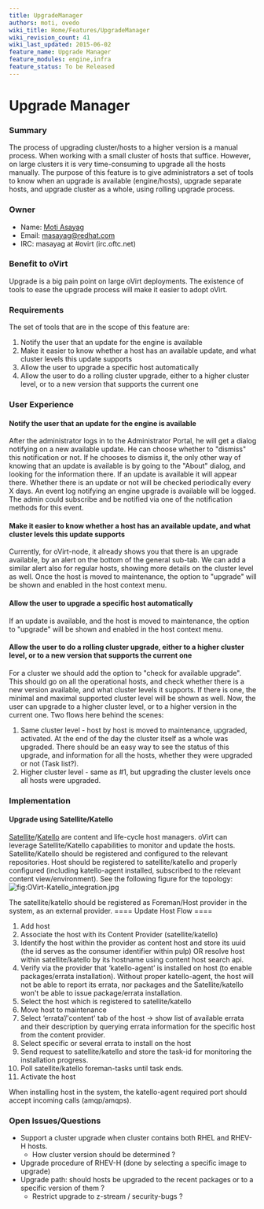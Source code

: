 ```yaml
---
title: UpgradeManager
authors: moti, ovedo
wiki_title: Home/Features/UpgradeManager
wiki_revision_count: 41
wiki_last_updated: 2015-06-02
feature_name: Upgrade Manager
feature_modules: engine,infra
feature_status: To be Released
---
```


# Upgrade Manager

### Summary

The process of upgrading cluster/hosts to a higher version is a manual process. When working with a small cluster of hosts that suffice. However, on large clusters it is very time-consuming to upgrade all the hosts manually. The purpose of this feature is to give administrators a set of tools to know when an upgrade is available (engine/hosts), upgrade separate hosts, and upgrade cluster as a whole, using rolling upgrade process.

### Owner

*   Name: [Moti Asayag](User:masayag)
*   Email: <masayag@redhat.com>
*   IRC: masayag at #ovirt (irc.oftc.net)

### Benefit to oVirt

Upgrade is a big pain point on large oVirt deployments. The existence of tools to ease the upgrade process will make it easier to adopt oVirt.

### Requirements

The set of tools that are in the scope of this feature are:

1.  Notify the user that an update for the engine is available
2.  Make it easier to know whether a host has an available update, and what cluster levels this update supports
3.  Allow the user to upgrade a specific host automatically
4.  Allow the user to do a rolling cluster upgrade, either to a higher cluster level, or to a new version that supports the current one

### User Experience

#### Notify the user that an update for the engine is available

After the administrator logs in to the Administrator Portal, he will get a dialog notifying on a new available update.
He can choose whether to "dismiss" this notification or not. If he chooses to dismiss it, the only other way of knowing that an update is available is by going to the "About" dialog, and looking for the information there.
If an update is available it will appear there. Whether there is an update or not will be checked periodically every X days.
An event log notifying an engine upgrade is available will be logged. The admin could subscribe and be notified via one of the notification methods for this event.

#### Make it easier to know whether a host has an available update, and what cluster levels this update supports

Currently, for oVirt-node, it already shows you that there is an upgrade available, by an alert on the bottom of the general sub-tab.
We can add a similar alert also for regular hosts, showing more details on the cluster level as well.
Once the host is moved to maintenance, the option to "upgrade" will be shown and enabled in the host context menu.

#### Allow the user to upgrade a specific host automatically

If an update is available, and the host is moved to maintenance, the option to "upgrade" will be shown and enabled in the host context menu.

#### Allow the user to do a rolling cluster upgrade, either to a higher cluster level, or to a new version that supports the current one

For a cluster we should add the option to "check for available upgrade". This should go on all the operational hosts, and check whether there is a new version available, and what cluster levels it supports. If there is one, the minimal and maximal supported cluster level will be shown as well. Now, the user can upgrade to a higher cluster level, or to a higher version in the current one.
Two flows here behind the scenes:
1. Same cluster level - host by host is moved to maintenance, upgraded, activated. At the end of the day the cluster itself as a whole was upgraded. There should be an easy way to see the status of this upgrade, and information for all the hosts, whether they were upgraded or not (Task list?).
2. Higher cluster level - same as #1, but upgrading the cluster levels once all hosts were upgraded.

### Implementation

#### Upgrade using Satellite/Katello

[Satellite](https://access.redhat.com/products/red-hat-satellite)/[Katello](http://www.katello.org/) are content and life-cycle host managers.
oVirt can leverage Satellite/Katello capabilities to monitor and update the hosts.
Satellite/Katello should be registered and configured to the relevant repositories. Host should be registered to satellite/katello and properly configured (including katello-agent installed, subscribed to the relevant content view/environment).
See the following figure for the topology: ![](OVirt-Katello_integration.jpg "fig:OVirt-Katello_integration.jpg")

The satellite/katello should be registered as Foreman/Host provider in the system, as an external provider.
==== Update Host Flow ====

1.  Add host
2.  Associate the host with its Content Provider (satellite/katello)
3.  Identify the host within the provider as content host and store its uuid (the id serves as the consumer identifier within pulp) OR resolve host within satellite/katello by its hostname using content host search api.
4.  Verify via the provider that ‘katello-agent’ is installed on host (to enable packages/errata installation). Without proper katello-agent, the host will not be able to report its errata, nor packages and the Satellite/katello won't be able to issue package/errata installation.
5.  Select the host which is registered to satellite/katello
6.  Move host to maintenance
7.  Select ‘errata’/'content' tab of the host → show list of available errata and their description by querying errata information for the specific host from the content provider.
8.  Select specific or several errata to install on the host
9.  Send request to satellite/katello and store the task-id for monitoring the installation progress.
10. Poll satellite/katello foreman-tasks until task ends.
11. Activate the host

When installing host in the system, the katello-agent required port should accept incoming calls (amqp/amqps).

### Open Issues/Questions

*   Support a cluster upgrade when cluster contains both RHEL and RHEV-H hosts.
    -   How cluster version should be determined ?
*   Upgrade procedure of RHEV-H (done by selecting a specific image to upgrade)
*   Upgrade path: should hosts be upgraded to the recent packages or to a specific version of them ?
    -   Restrict upgrade to z-stream / security-bugs ?
